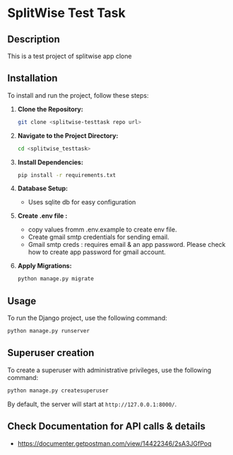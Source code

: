 # SplitWise Test Task

## Description
This is a test project of splitwise app clone


## Installation
To install and run the project, follow these steps:

1. **Clone the Repository:**
   ```bash
   git clone <splitwise-testtask repo url>
   ```

2. **Navigate to the Project Directory:**
   ```bash
   cd <splitwise_testtask>
   ```

3. **Install Dependencies:**
   ```bash
   pip install -r requirements.txt
   ```

4. **Database Setup:**
   - Uses sqlite db for easy configuration

5. **Create .env file :**
   - copy values fromm .env.example to create env file. 
   - Create gmail smtp credentials for sending email.
   - Gmail smtp creds : requires email & an app password. Please check how to create app password for gmail account.

6. **Apply Migrations:**
   ```bash
   python manage.py migrate
   ```

## Usage
To run the Django project, use the following command:

```bash
python manage.py runserver
```

## Superuser creation
To create a superuser with administrative privileges, use the following command:
```bash
python manage.py createsuperuser
```

By default, the server will start at `http://127.0.0.1:8000/`.

##
## Check Documentation for API calls & details
- https://documenter.getpostman.com/view/14422346/2sA3JGfPoq